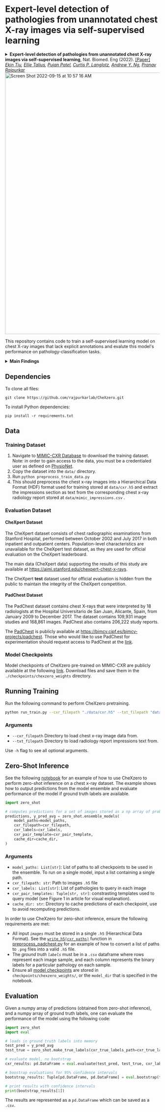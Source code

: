 # Expert-level detection of pathologies from unannotated chest X-ray images via self-supervised learning

<details>
<summary>
  <b>Expert-level detection of pathologies from unannotated chest X-ray images via self-supervised learning</b>, Nat. Biomed. Eng (2022). 
  <a href="https://www.nature.com/articles/s41551-022-00936-9" target="blank">[Paper]</a>
	<br><em><a href="https://www.linkedin.com/in/ekin-tiu-0aa467200/">Ekin Tiu</a>, <a href="https://www.linkedin.com/in/ellie-talius/">Ellie Talius</a>, <a href="https://www.linkedin.com/in/pujanpatel24/">Pujan Patel</a>, <a href="https://med.stanford.edu/profiles/curtis-langlotz">Curtis P. Langlotz</a>, <a href="https://www.andrewng.org/">Andrew Y. Ng</a>, <a href="https://pranavrajpurkar.squarespace.com/">Pranav Rajpurkar</a></em></br>
</summary>

```bash
Tiu, E., Talius, E., Patel, P. et al. Expert-level detection of pathologies from unannotated chest X-ray images via self-supervised learning. Nat. Biomed. Eng (2022). https://doi.org/10.1038/s41551-022-00936-9
```
</details>

<img width="848" alt="Screen Shot 2022-09-15 at 10 57 16 AM" src="https://user-images.githubusercontent.com/12751529/190451160-a919b363-6005-4cd4-9633-b194392bd728.png">

This repository contains code to train a self-supervised learning model on chest X-ray images that lack explicit annotations and evalute this model's performance on pathology-classification tasks.

<details>
  <summary>
	  <b>Main Findings</b>
  </summary>

1. **Automatically detecting pathologies in chest x-rays without explicit annotations:** Our method learns directly from the combination of images and unstructured radiology reports, thereby avoiding time-consuming labeling efforts. Our deep learning method is capable of predicting multiple pathologies and differential diagnoses that it had not explicitly seen during training. 
2. **Matching radiologist performance on different tasks on an external test set:** Our method performed on par with human performance when evaluated on an external validation set (CheXpert) of chest x-ray images labeled for the presence of 14 different conditions by multiple radiologists.
3. **Outperforming approaches that train on explicitly labeled data on an external test set:**  Using no labels, we outperformed a fully supervised approach (100% of labels) on 3 out of the 8 selected pathologies on a dataset (PadChest) collected in a different country. We further demonstrated high performance (AUC > 0.9) on 14 findings and at least 0.700 on 53 findings out of 107 radiographic findings that the method had not seen during training.
</details>


## Dependencies
To clone all files:

```git clone https://github.com/rajpurkarlab/CheXzero.git```

To install Python dependencies:

```pip install -r requirements.txt```

## Data 
### Training Dataset
1. Navigate to [MIMIC-CXR Database](https://physionet.org/content/mimic-cxr/2.0.0/) to download the training dataset. Note: in order to gain access to the data, you must be a credentialed user as defined on [PhysioNet](https://physionet.org/settings/credentialing/). 
2. Copy the dataset into the `data/` directory.
3. Run `python preprocess_train_data.py`
4. This should preprocess the chest x-ray images into a Hierarchical Data Format (HDF) format used for training stored at `data/cxr.h5` and extract the impressions section as text from the corresponding chest x-ray radiology report stored at `data/mimic_impressions.csv` .

### Evaluation Dataset

#### CheXpert Dataset
The CheXpert dataset consists of chest radiographic examinations from Stanford Hospital, performed between October 2002
and July 2017 in both inpatient and outpatient centers. Population-level characteristics are unavailable for the CheXpert test
dataset, as they are used for official evaluation on the CheXpert leaderboard. 

The main data (CheXpert data) supporting the results of this study are available at https://aimi.stanford.edu/chexpert-chest-x-rays.

The CheXpert **test** dataset used for official evaluation is hidden from the public to maintain the integrity of the CheXpert competition. 

#### PadChest Dataset
The PadChest dataset contains chest X-rays that were interpreted by 18 radiologists at the Hospital Universitario de San Juan,
Alicante, Spain, from January 2009 to December 2017. The dataset contains 109,931 image studies and 168,861 images.
PadChest also contains 206,222 study reports.

The [PadChest](https://arxiv.org/abs/1901.07441) is publicly available at https://bimcv.cipf.es/bimcv-projects/padchest. Those who would like to use PadChest for experimentation should request access to PadChest at the [link](https://bimcv.cipf.es/bimcv-projects/padchest). 

### Model Checkpoints
Model checkpoints of CheXzero pre-trained on MIMIC-CXR are publicly available at the following [link](https://drive.google.com/drive/folders/19YH2EALQTbkKXdJmKm3iaK8yPi9s1xc-?usp=sharing). Download files and save them in the `./checkpoints/chexzero_weights` directory.

## Running Training
Run the following command to perform CheXzero pretraining. 
```bash
python run_train.py --cxr_filepath "./data/cxr.h5" --txt_filepath "data/mimic_impressions.csv"
```

### Arguments
* `--cxr_filepath` Directory to load chest x-ray image data from.
* `--txt_filepath` Directory to load radiology report impressions text from.

Use `-h` flag to see all optional arguments. 

## Zero-Shot Inference
See the following [notebook](https://github.com/rajpurkarlab/CheXzero/blob/main/notebooks/zero_shot.ipynb) for an example of how to use CheXzero to perform zero-shot inference on a chest x-ray dataset. The example shows how to output predictions from the model ensemble and evaluate performance of the model if ground truth labels are available.

```python
import zero_shot

# computes predictions for a set of images stored as a np array of probabilities for each pathology
predictions, y_pred_avg = zero_shot.ensemble_models(
    model_paths=model_paths, 
    cxr_filepath=cxr_filepath, 
    cxr_labels=cxr_labels, 
    cxr_pair_template=cxr_pair_template, 
    cache_dir=cache_dir,
)
```
### Arguments
* `model_paths: List[str]`: List of paths to all checkpoints to be used in the ensemble. To run on a single model, input a list containing a single path.
* `cxr_filepath: str`: Path to images `.h5` file
* `cxr_labels: List[str]`: List of pathologies to query in each image
* `cxr_pair_templates: Tuple[str, str]`: constrasting templates used to query model (see Figure 1 in article for visual explanation). 
* `cache_dir: str`: Directory to cache predictions of each checkpoint, use to avoid recomputing predictions. 

In order to use CheXzero for zero-shot inference, ensure the following requirements are met: 
* All input *`images`* must be stored in a single `.h5` (Hierarchical Data Format). See the [`write_h5(cxr_paths)`](https://github.com/rajpurkarlab/internal-chexzero/blob/cleanversion/preprocess_padchest.py#L155) function in [preprocess_padchest.py](https://github.com/rajpurkarlab/internal-chexzero/blob/cleanversion/preprocess_padchest.py) for an example of how to convert a list of paths to `.png` files into a valid `.h5` file. 
* The *ground truth `labels`* must be in a `.csv` dataframe where rows represent each image sample, and each column represents the binary labels for a particular pathology on each sample.
* Ensure all [model checkpoints](https://drive.google.com/drive/folders/19YH2EALQTbkKXdJmKm3iaK8yPi9s1xc-?usp=sharing) are stored in `checkpoints/chexzero_weights/`, or the `model_dir` that is specified in the notebook.

## Evaluation
Given a numpy array of predictions (obtained from zero-shot inference), and a numpy array of ground truth labels, one can evaluate the performance of the model using the following code:
```python
import zero_shot
import eval

# loads in ground truth labels into memory
test_pred = y_pred_avg
test_true = zero_shot.make_true_labels(cxr_true_labels_path=cxr_true_labels_path, cxr_labels=cxr_labels)

# evaluate model, no bootstrap
cxr_results: pd.DataFrame = eval.evaluate(test_pred, test_true, cxr_labels) # eval on full test datset

# boostrap evaluations for 95% confidence intervals
bootstrap_results: Tuple[pd.DataFrame, pd.DataFrame] = eval.bootstrap(test_pred, test_true, cxr_labels) # (df of results for each bootstrap, df of CI)

# print results with confidence intervals
print(bootstrap_results[1])
```
The results are represented as a `pd.DataFrame` which can be saved as a `.csv`. 
